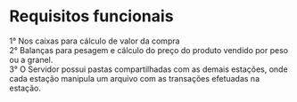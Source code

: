 <h1>Requisitos funcionais</h1>

1° Nos caixas para cálculo de valor da compra<br>
2° Balanças para pesagem e cálculo do preço do produto vendido por peso ou a granel. <br>
3° O Servidor possui pastas compartilhadas com as demais estações, onde cada estação manipula um arquivo com as transações efetuadas na estação.
